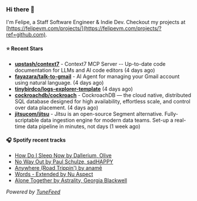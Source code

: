### Hi there 👋

I'm Felipe, a Staff Software Engineer & Indie Dev. Checkout my projects at [https://felipevm.com/projects/](https://felipevm.com/projects/?ref=github.com).

#### ⭐ Recent Stars
- **[upstash/context7](https://github.com/upstash/context7)** - Context7 MCP Server -- Up-to-date code documentation for LLMs and AI code editors (4 days ago)
- **[fayazara/talk-to-gmail](https://github.com/fayazara/talk-to-gmail)** - AI Agent for managing your Gmail account using natural language. (4 days ago)
- **[tinybirdco/logs-explorer-template](https://github.com/tinybirdco/logs-explorer-template)** (4 days ago)
- **[cockroachdb/cockroach](https://github.com/cockroachdb/cockroach)** - CockroachDB — the cloud native, distributed SQL database designed for high availability, effortless scale, and control over data placement. (4 days ago)
- **[jitsucom/jitsu](https://github.com/jitsucom/jitsu)** - Jitsu is an open-source Segment alternative. Fully-scriptable data ingestion engine for modern data teams. Set-up a real-time data pipeline in minutes, not days (1 week ago)

#### 🎧 Spotify recent tracks
- [How Do I Sleep Now by Dallerium, Olive](https://open.spotify.com/track/3EtXo9cEurLpblcdWHuBjT)
- [No Way Out by Paul Schulze, sadHAPPY](https://open.spotify.com/track/4OoPS9qN7qDv4tqaMb3ScP)
- [Anywhere (Road Trippin&#39;) by anamē](https://open.spotify.com/track/5rXJXEBTHqOjeLQbYSa07n)
- [Words - Extended by Nu Aspect](https://open.spotify.com/track/1aOhHEqxaIPe2mCboC0ETN)
- [Alone Together by Astrality, Georgia Blackwell](https://open.spotify.com/track/7a7FMaC8Kaayk2xYYlzFHS)

_Powered by [TuneFeed](https://tunefeed.app?ref=github.com)_
